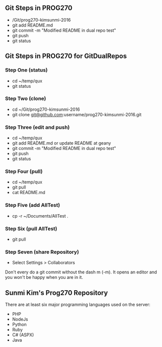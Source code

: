 ## Git Steps in PROG270

- /Git/prog270-kimsunmi-2016
- git add README.md
- git commit -m "Modified README in dual repo test"
- git push
- git status

## Git Steps in PROG270 for GitDualRepos

### Step One (status)
- cd ~/temp/qux 
- git status

### Step Two (clone)
- cd ~/Git/prog270-kimsunmi-2016
- git clone git@github.com:username/prog270-kimsunmi-2016.git

### Step Three (edit and push)
- cd ~/temp/qux
- git add README.md or update README at geany
- git commit -m "Modified README in dual repo test"
- git push
- git status

### Step Four (pull)
- cd ~/temp/qux
- git pull
- cat README.md

### Step Five (add AllTest)
- cp -r ~/Documents/AllTest .

### Step Six (pull AllTest)
- git pull

### Step Seven (share Repository)
- Select Settings > Collaborators

Don't every do a git commit without the dash m (-m). 
It opens an editor and you won't be happy when you are in it. 

## Sunmi Kim's Prog270 Repository

There are at least six major programming languages used on the server:

- PHP
- NodeJs
- Python
- Ruby
- C# (ASPX)
- Java

